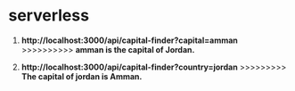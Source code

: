 # serverless

1. **http://localhost:3000/api/capital-finder?capital=amman** >>>>>>>>>> **amman is the capital of Jordan.**

2. **http://localhost:3000/api/capital-finder?country=jordan** >>>>>>>>> **The capital of jordan is Amman.**


